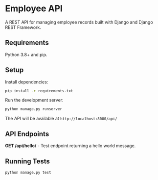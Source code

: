 # Employee API

A REST API for managing employee records built with Django and Django REST Framework.

## Requirements

Python 3.8+ and pip.

## Setup

Install dependencies:

```bash
pip install -r requirements.txt
```

Run the development server:

```bash
python manage.py runserver
```

The API will be available at `http://localhost:8000/api/`

## API Endpoints

**GET /api/hello/** - Test endpoint returning a hello world message.

## Running Tests

```bash
python manage.py test
```

